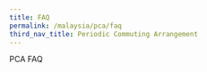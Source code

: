 ```yaml
---
title: FAQ
permalink: /malaysia/pca/faq
third_nav_title: Periodic Commuting Arrangement
---
```


PCA FAQ
